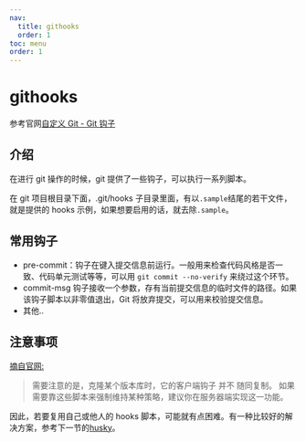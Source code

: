 ```yaml
---
nav:
  title: githooks
  order: 1
toc: menu
order: 1
---
```


# githooks

参考官网[自定义 Git - Git 钩子](https://git-scm.com/book/zh/v2/自定义-Git-Git-钩子)

## 介绍

在进行 git 操作的时候，git 提供了一些钩子，可以执行一系列脚本。

在 git 项目根目录下面，.git/hooks 子目录里面，有以`.sample`结尾的若干文件，就是提供的 hooks 示例，如果想要启用的话，就去除`.sample`。

## 常用钩子

- pre-commit：钩子在键入提交信息前运行。一般用来检查代码风格是否一致、代码单元测试等等，可以用 `git commit --no-verify` 来绕过这个环节。
- commit-msg 钩子接收一个参数，存有当前提交信息的临时文件的路径。如果该钩子脚本以非零值退出，Git 将放弃提交，可以用来校验提交信息。
- 其他..

## 注意事项

[摘自官网:](https://git-scm.com/book/zh/v2/自定义-Git-Git-钩子#_客户端钩子)

> 需要注意的是，克隆某个版本库时，它的客户端钩子 并不 随同复制。 如果需要靠这些脚本来强制维持某种策略，建议你在服务器端实现这一功能。

因此，若要复用自己或他人的 hooks 脚本，可能就有点困难。有一种比较好的解决方案，参考下一节的[husky](/githooks/husky)。
